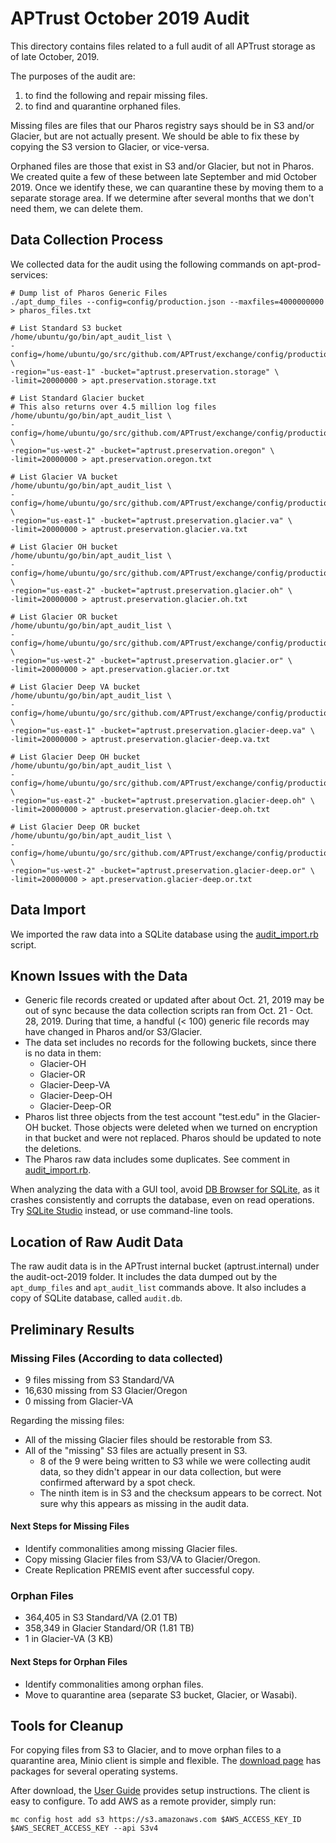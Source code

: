 # APTrust October 2019 Audit

This directory contains files related to a full audit of all APTrust storage
as of late October, 2019.

The purposes of the audit are:

1. to find the following and repair missing files.
2. to find and quarantine orphaned files.

Missing files are files that our Pharos registry says should be in S3 and/or
Glacier, but are not actually present. We should be able to fix these by copying
the S3 version to Glacier, or vice-versa.

Orphaned files are those that exist in S3 and/or Glacier, but not in Pharos. We
created quite a few of these between late September and mid October 2019. Once we
identify these, we can quarantine these by moving them to a separate storage area.
If we determine after several months that we don't need them, we can delete them.

## Data Collection Process

We collected data for the audit using the following commands on apt-prod-services:

```
# Dump list of Pharos Generic Files
./apt_dump_files --config=config/production.json --maxfiles=4000000000 > pharos_files.txt

# List Standard S3 bucket
/home/ubuntu/go/bin/apt_audit_list \
-config=/home/ubuntu/go/src/github.com/APTrust/exchange/config/production.json \
-region="us-east-1" -bucket="aptrust.preservation.storage" \
-limit=20000000 > apt.preservation.storage.txt

# List Standard Glacier bucket
# This also returns over 4.5 million log files
/home/ubuntu/go/bin/apt_audit_list \
-config=/home/ubuntu/go/src/github.com/APTrust/exchange/config/production.json \
-region="us-west-2" -bucket="aptrust.preservation.oregon" \
-limit=20000000 > apt.preservation.oregon.txt

# List Glacier VA bucket
/home/ubuntu/go/bin/apt_audit_list \
-config=/home/ubuntu/go/src/github.com/APTrust/exchange/config/production.json \
-region="us-east-1" -bucket="aptrust.preservation.glacier.va" \
-limit=20000000 > aptrust.preservation.glacier.va.txt

# List Glacier OH bucket
/home/ubuntu/go/bin/apt_audit_list \
-config=/home/ubuntu/go/src/github.com/APTrust/exchange/config/production.json \
-region="us-east-2" -bucket="aptrust.preservation.glacier.oh" \
-limit=20000000 > aptrust.preservation.glacier.oh.txt

# List Glacier OR bucket
/home/ubuntu/go/bin/apt_audit_list \
-config=/home/ubuntu/go/src/github.com/APTrust/exchange/config/production.json \
-region="us-west-2" -bucket="aptrust.preservation.glacier.or" \
-limit=20000000 > apt.preservation.glacier.or.txt

# List Glacier Deep VA bucket
/home/ubuntu/go/bin/apt_audit_list \
-config=/home/ubuntu/go/src/github.com/APTrust/exchange/config/production.json \
-region="us-east-1" -bucket="aptrust.preservation.glacier-deep.va" \
-limit=20000000 > aptrust.preservation.glacier-deep.va.txt

# List Glacier Deep OH bucket
/home/ubuntu/go/bin/apt_audit_list \
-config=/home/ubuntu/go/src/github.com/APTrust/exchange/config/production.json \
-region="us-east-2" -bucket="aptrust.preservation.glacier-deep.oh" \
-limit=20000000 > aptrust.preservation.glacier-deep.oh.txt

# List Glacier Deep OR bucket
/home/ubuntu/go/bin/apt_audit_list \
-config=/home/ubuntu/go/src/github.com/APTrust/exchange/config/production.json \
-region="us-west-2" -bucket="aptrust.preservation.glacier-deep.or" \
-limit=20000000 > apt.preservation.glacier-deep.or.txt
```

## Data Import

We imported the raw data into a SQLite database using the [audit_import.rb](audit_import.rb) script.

## Known Issues with the Data

* Generic file records created or updated after about Oct. 21, 2019 may be out of sync because the data collection scripts ran from Oct. 21 - Oct. 28, 2019. During that time, a handful (< 100) generic file records may have changed in Pharos and/or S3/Glacier.
* The data set includes no records for the following buckets, since there is no data in them:
  * Glacier-OH
  * Glacier-OR
  * Glacier-Deep-VA
  * Glacier-Deep-OH
  * Glacier-Deep-OR
* Pharos list three objects from the test account "test.edu" in the Glacier-OH bucket. Those objects were deleted when we turned on encryption in that bucket and were not replaced. Pharos should be updated to note the deletions.
* The Pharos raw data includes some duplicates. See comment in [audit_import.rb](audit_import.rb).

When analyzing the data with a GUI tool, avoid [DB Browser for SQLite](https://sqlitebrowser.org/dl/), as it crashes consistently and corrupts the database, even on read operations. Try [SQLite Studio](https://sqlitestudio.pl/) instead, or use command-line tools.

## Location of Raw Audit Data

The raw audit data is in the APTrust internal bucket (aptrust.internal) under the audit-oct-2019 folder. It includes the data dumped out by the `apt_dump_files` and `apt_audit_list` commands above. It also includes a copy of SQLite database, called `audit.db`.

## Preliminary Results

### Missing Files (According to data collected)

* 9 files missing from S3 Standard/VA
* 16,630 missing from S3 Glacier/Oregon
* 0 missing from Glacier-VA

Regarding the missing files:

* All of the missing Glacier files should be restorable from S3.
* All of the "missing" S3 files are actually present in S3.
  * 8 of the 9 were being written to S3 while we were collecting audit data,
    so they didn't appear in our data collection, but were confirmed afterward
    by a spot check.
  * The ninth item is in S3 and the checksum appears to be correct. Not sure
    why this appears as missing in the audit data.

#### Next Steps for Missing Files

* Identify commonalities among missing Glacier files.
* Copy missing Glacier files from S3/VA to Glacier/Oregon.
* Create Replication PREMIS event after successful copy.

### Orphan Files

* 364,405 in S3 Standard/VA (2.01 TB)
* 358,349 in Glacier Standard/OR (1.81 TB)
* 1 in Glacier-VA (3 KB)

#### Next Steps for Orphan Files

* Identify commonalities among orphan files.
* Move to quarantine area (separate S3 bucket, Glacier, or Wasabi).

## Tools for Cleanup

For copying files from S3 to Glacier, and to move orphan files to a
quarantine area, Minio client is simple and flexible.
The [download page](https://min.io/download) has packages for several operating
systems.

After download, the
[User Guide](https://docs.min.io/docs/minio-client-complete-guide)
provides setup instructions. The client is easy to configure. To add AWS as a remote
provider, simply run:

```
mc config host add s3 https://s3.amazonaws.com $AWS_ACCESS_KEY_ID $AWS_SECRET_ACCESS_KEY --api S3v4
```